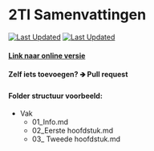 # 2TI Samenvattingen
[<img alt="Last Updated" src="https://img.shields.io/github/last-commit/quinten-bosch/2ti-samenvattingen?label=Last%20updated">](https://2ti.quintenbosch.be/)
[<img alt="Last Updated" src="https://img.shields.io/github/commit-activity/m/quinten-bosch/2ti-samenvattingen">](https://2ti.quintenbosch.be/)
#### [Link naar online versie](https://2ti.quintenbosch.be/)

#### Zelf iets toevoegen? 🡺 Pull request 

#### Folder structuur voorbeeld:
- Vak
	- 01_Info.md
	- 02_Eerste hoofdstuk.md
	- 03_ Tweede hoofdstuk.md
